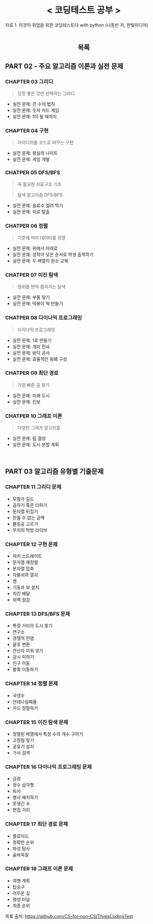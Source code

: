 <div align="center"><h1/>< 코딩테스트 공부 ></h1></div>
자료 1. 이것이 취업을 위한 코딩테스트다 with python (나동빈 저, 한빛미디어)

</br>
</br>
<div align="center"><h2/>목록</h2></div>

## PART 02 - 주요 알고리즘 이론과 실전 문제
### CHAPTER 03 그리디

> 당장 좋은 것만 선택하는 그리디

* 실전 문제: 큰 수의 법칙
* 실전 문제: 숫자 카드 게임
* 실전 문제: 1이 될 때까지

### CHAPTER 04 구현

> 아이디어를 코드로 바꾸는 구현

* 실전 문제: 왕실의 나이트
* 실전 문제: 게임 개발

### CHATPER 05 DFS/BFS

> 꼭 필요한 자료구조 기초
>
> 탐색 알고리즘 DFS/BFS

* 실전 문제: 음료수 얼려 먹기
* 실전 문제: 미로 탈출

### CHATPER 06 정렬

> 기준에 따라 데이터를 정렬

* 실전 문제: 위에서 아래로
* 실전 문제: 성적이 낮은 순서로 학생 출력하기
* 실전 문제: 두 배열의 원소 교체

### CHATPER 07 이진 탐색

> 범위를 반씩 좁혀가는 탐색

* 실전 문제: 부품 찾기
* 실전 문제: 떡볶이 떡 만들기

### CHATPER 08 다이나믹 프로그래밍

> 다이나믹 프로그래밍

* 실전 문제: 1로 만들기
* 실전 문제: 개미 전사
* 실전 문제: 바닥 공사
* 실전 문제: 효율적인 화폐 구성

### CHATPER 09 최단 경로

> 가장 빠른 길 찾기

* 실전 문제: 미래 도시
* 실전 문제: 진보

### CHATPER 10 그래프 이론

> 다양한 그래프 알고리즘

* 실전 문제: 팀 결성
* 실전 문제: 도시 분할 계획


</br>

## PART 03 알고리즘 유형별 기출문제

### CHAPTER 11 그리디 문제

* 모험가 길드
* 곱하기 혹은 더하기
* 문자열 뒤집기
* 만들 수 없는 금액
* 볼링공 고르기
* 무지의 먹방 라이브

### CHAPTER 12 구현 문제

* 럭키 스트레이트
* 문자열 재정렬
* 문자열 압축
* 자물쇠와 열쇠
* 뱀
* 기둥과 보 설치
* 치킨 배달
* 외벽 점검

### CHAPTER 13 DFS/BFS 문제

* 특정 거리의 도시 찾기
* 연구소
* 경쟁적 전염
* 괄호 변환
* 연산자 끼워 넣기
* 감시 피하기
* 인구 이동
* 블록 이동하기

### CHAPTER 14 정렬 문제

* 국영수
* 안테나실패율
* 카드 정렬하기

### CHAPTER 15 이진 탐색 문제

* 정렬된 배열에서 특정 수의 개수 구하기
* 고정점 찾기
* 공유기 설치
* 가사 검색

### CHAPTER 16 다이나믹 프로그래밍 문제

* 금광
* 정수 삼각형
* 퇴사
* 병사 배치하기
* 못생긴 수
* 편집 거리

### CHAPTER 17 최단 경로 문제

* 플로이드
* 정확한 순위
* 화성 탐사
* 숨바꼭질

### CHAPTER 18 그래프 이론 문제

* 여행 계획
* 탑승구
* 어두운 길
* 행성 터널
* 최종 순위

목록 출처: https://github.com/CS-for-non-CS/ThisIsCodingTest
